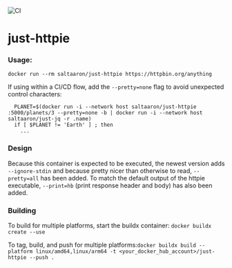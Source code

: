 ![CI](https://github.com/aaronhmiller/just-httpie/workflows/CI/badge.svg)

# just-httpie

### Usage:
`docker run --rm saltaaron/just-httpie https://httpbin.org/anything`

If using within a CI/CD flow, add the `--pretty=none` flag to avoid unexpected control characters:
```
  PLANET=$(docker run -i --network host saltaaron/just-httpie :5000/planets/3 --pretty=none -b | docker run -i --network host saltaaron/just-jq -r .name)
  if [ $PLANET != 'Earth' ] ; then
    ...
```

### Design
Because this container is expected to be executed, the newest version adds `--ignore-stdin` and because pretty nicer than otherwise to read, `--pretty=all` has been added. To match the default output of the httpie executable, `--print=hb` (print response header and body) has also been added.

### Building
To build for multiple platforms, start the buildx container: `docker buildx create --use`

To tag, build, and push for multiple platforms:`docker buildx build --platform linux/amd64,linux/arm64 -t <your_docker_hub_account>/just-httpie --push .`
